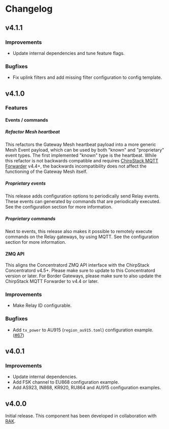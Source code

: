 # Changelog

## v4.1.1

### Improvements

* Update internal dependencies and tune feature flags.

### Bugfixes

* Fix uplink filters and add missing filter configuration to config template.

## v4.1.0

### Features

#### Events / commands

##### Refactor Mesh heartbeat

This refactors the Gateway Mesh heartbeat payload into a more generic Mesh Event
payload, which can be used by both "known" and "proprietary" event types. The
first implemented "known" type is the heartbeat. While this refactor is not
backwards compatible and requires [ChirpStack MQTT Forwarder](https://www.chirpstack.io/docs/chirpstack-mqtt-forwarder/)
v4.4+, the backwards incompatibility does not affect the functioning of the
Gateway Mesh itself.

##### Proprietary events

This release adds configuration options to periodically send Relay events.
These events can generated by commands that are periodically executed. See
the configuration section for more information.

##### Proprietary commands

Next to events, this release also makes it possible to remotely execute
commands on the Relay gateways, by using MQTT. See the configuration section
for more information.

#### ZMQ API

This aligns the Concentratord ZMQ API interface with the ChirpStack
Concentratord v4.5+. Please make sure to update to this Concentratord
version or later. For Border Gateways, please make sure to also update the
ChirpStack MQTT Forwarder to v4.4 or later.

### Improvements

* Make Relay ID configurable.

### Bugfixes

* Add `tx_power` to AU915 (`region_au915.toml`) configuration example. ([#67](https://github.com/chirpstack/chirpstack-gateway-mesh/pull/67))

## v4.0.1

### Improvements

* Update internal dependencies.
* Add FSK channel to EU868 configuration example.
* Add AS923, IN868, KR920, RU864 and AU915 configuration examples.

## v4.0.0

Initial release. This component has been developed in collaboration with [RAK](https://www.rakwireless.com/en-us).

